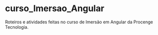 # curso_Imersao_Angular
Roteiros e atividades feitas no curso de Imersão em Angular da Procenge Tecnologia.
